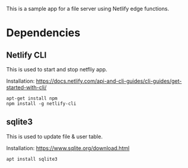 This is a sample app for a file server using Netlify edge functions.

# Dependencies

## Netlify CLI

This is used to start and stop netfliy app.

Installation: https://docs.netlify.com/api-and-cli-guides/cli-guides/get-started-with-cli/ 

```
apt-get install npm
npm install -g netlify-cli
```

## sqlite3

This is used to update file & user table.

Installation: https://www.sqlite.org/download.html

```
apt install sqlite3
```
